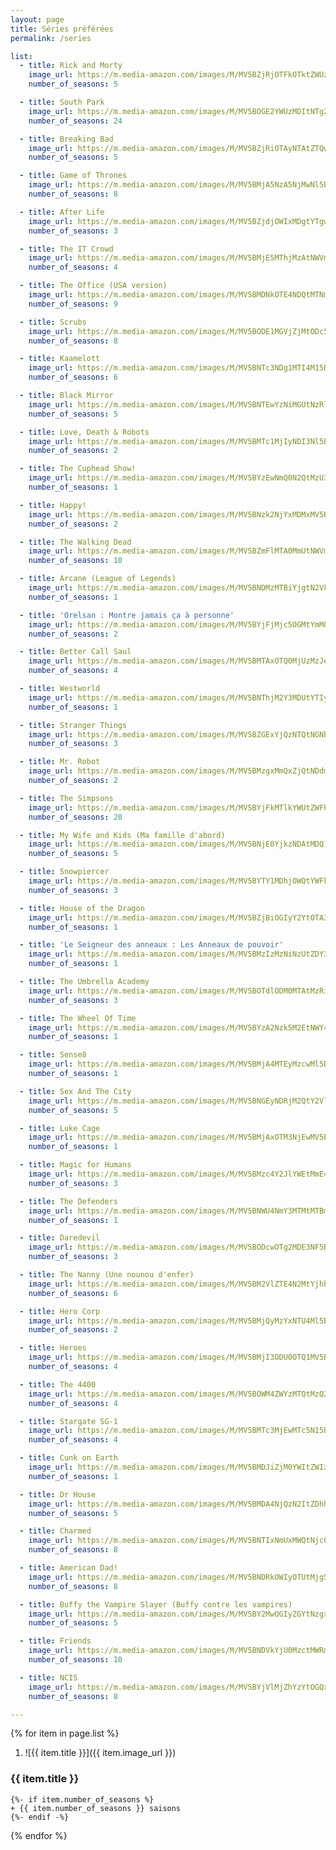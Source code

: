 ```yaml
---
layout: page
title: Séries préférées
permalink: /series

list:
  - title: Rick and Morty
    image_url: https://m.media-amazon.com/images/M/MV5BZjRjOTFkOTktZWUzMi00YzMyLThkMmYtMjEwNmQyNzliYTNmXkEyXkFqcGdeQXVyNzQ1ODk3MTQ@._V1_UX1000_.jpg
    number_of_seasons: 5

  - title: South Park
    image_url: https://m.media-amazon.com/images/M/MV5BOGE2YWUzMDItNTg2Ny00NTUzLTlmZGYtNWMyNzVjMjQ3MThkXkEyXkFqcGdeQXVyNTA4NzY1MzY@._V1_UX1000_.jpg
    number_of_seasons: 24

  - title: Breaking Bad
    image_url: https://m.media-amazon.com/images/M/MV5BZjRiOTAyNTAtZTQwZC00MjZkLTkwMGMtOWFlMjk2NjNmY2JjXkEyXkFqcGdeQXVyMTMzNDExODE5._V1_UX1000_.jpg
    number_of_seasons: 5

  - title: Game of Thrones
    image_url: https://m.media-amazon.com/images/M/MV5BMjA5NzA5NjMwNl5BMl5BanBnXkFtZTgwNjg2OTk2NzM@._V1_UX1000_.jpg
    number_of_seasons: 8

  - title: After Life
    image_url: https://m.media-amazon.com/images/M/MV5BZjdjOWIxMDgtYTgwNS00MjE4LTliZWYtZGI1NDhhZmIyYjM1XkEyXkFqcGdeQXVyMTkxNjUyNQ@@._V1_UX1000_.jpg
    number_of_seasons: 3

  - title: The IT Crowd
    image_url: https://m.media-amazon.com/images/M/MV5BMjE5MThjMzAtNWVmNC00YThkLTlmNzktMTM3Yzk4YTZhMTgwXkEyXkFqcGdeQXVyNTAyODkwOQ@@._V1_UX1000_.jpg
    number_of_seasons: 4

  - title: The Office (USA version)
    image_url: https://m.media-amazon.com/images/M/MV5BMDNkOTE4NDQtMTNmYi00MWE0LWE4ZTktYTc0NzhhNWIzNzJiXkEyXkFqcGdeQXVyMzQ2MDI5NjU@._V1_UX1000_.jpg
    number_of_seasons: 9

  - title: Scrubs
    image_url: https://m.media-amazon.com/images/M/MV5BODE1MGVjZjMtODc5My00ODBjLTg0NWItMDllNTNlM2Y3ZGYyXkEyXkFqcGdeQXVyNTA4NzY1MzY@._V1_UX1000_.jpg
    number_of_seasons: 8

  - title: Kaamelott
    image_url: https://m.media-amazon.com/images/M/MV5BNTc3NDg1MTI4M15BMl5BanBnXkFtZTgwODU1OTIyMTE@._V1_UX1000_.jpg
    number_of_seasons: 6

  - title: Black Mirror
    image_url: https://m.media-amazon.com/images/M/MV5BNTEwYzNiMGUtNzRlYS00MTMzLTliNzgtOGUxZGZiNThlNWYwXkEyXkFqcGdeQXVyMjYwNDA2MDE@._V1_UX1000_.jpg
    number_of_seasons: 5

  - title: Love, Death & Robots
    image_url: https://m.media-amazon.com/images/M/MV5BMTc1MjIyNDI3Nl5BMl5BanBnXkFtZTgwMjQ1OTI0NzM@._V1_UX1000_.jpg
    number_of_seasons: 2

  - title: The Cuphead Show!
    image_url: https://m.media-amazon.com/images/M/MV5BYzEwNmQ0N2QtMzU3OS00N2JkLWE1ZTUtZjRjNjAzMDU5ZGVlXkEyXkFqcGdeQXVyMTA3MTI2ODc5._V1_UX1000_.jpg
    number_of_seasons: 1

  - title: Happy!
    image_url: https://m.media-amazon.com/images/M/MV5BNzk2NjYxMDMxMV5BMl5BanBnXkFtZTgwMzQxODcwNDI@._V1_UX1000_.jpg
    number_of_seasons: 2

  - title: The Walking Dead
    image_url: https://m.media-amazon.com/images/M/MV5BZmFlMTA0MmUtNWVmOC00ZmE1LWFmMDYtZTJhYjJhNGVjYTU5XkEyXkFqcGdeQXVyMTAzMDM4MjM0._V1_UX1000_.jpg
    number_of_seasons: 10

  - title: Arcane (League of Legends)
    image_url: https://m.media-amazon.com/images/M/MV5BNDMzMTBiYjgtN2VkOC00NDY0LThiN2MtMzk4ZTQyYWRkMWU4XkEyXkFqcGdeQXVyODc0OTEyNDU@._V1_UX1000_.jpg
    number_of_seasons: 1

  - title: 'Orelsan : Montre jamais ça à personne'
    image_url: https://m.media-amazon.com/images/M/MV5BYjFjMjc5OGMtYmM0OS00ZTBjLWJiYjMtZDA4YzI2NmQwYjdiXkEyXkFqcGdeQXVyNzg5MzIyOA@@._V1_UX1000_.jpg
    number_of_seasons: 2

  - title: Better Call Saul
    image_url: https://m.media-amazon.com/images/M/MV5BMTAxOTQ0MjUzMzJeQTJeQWpwZ15BbWU4MDY0NTAxNzMx._V1_UX1000_.jpg
    number_of_seasons: 4

  - title: Westworld
    image_url: https://m.media-amazon.com/images/M/MV5BNThjM2Y3MDUtYTIyNC00ZDliLWJlMmItNWY1N2E5NjhmMGM4XkEyXkFqcGdeQXVyNjU2ODM5MjU@._V1_UX1000_.jpg
    number_of_seasons: 1

  - title: Stranger Things
    image_url: https://m.media-amazon.com/images/M/MV5BZGExYjQzNTQtNGNhMi00YmY1LTlhY2MtMTRjODg3MjU4YTAyXkEyXkFqcGdeQXVyMTkxNjUyNQ@@._V1_UX1000_.jpg
    number_of_seasons: 3

  - title: Mr. Robot
    image_url: https://m.media-amazon.com/images/M/MV5BMzgxMmQxZjQtNDdmMC00MjRlLTk1MDEtZDcwNTdmOTg0YzA2XkEyXkFqcGdeQXVyMzQ2MDI5NjU@._V1_UX1000_.jpg
    number_of_seasons: 2

  - title: The Simpsons
    image_url: https://m.media-amazon.com/images/M/MV5BYjFkMTlkYWUtZWFhNy00M2FmLThiOTYtYTRiYjVlZWYxNmJkXkEyXkFqcGdeQXVyNTAyODkwOQ@@._V1_UX1000_.jpg
    number_of_seasons: 20

  - title: My Wife and Kids (Ma famille d'abord)
    image_url: https://m.media-amazon.com/images/M/MV5BNjE0YjkzNDAtMDQ1MC00MmQ5LTgxNDktNmQ0ODU2MGY0Njk1XkEyXkFqcGdeQXVyNjU2NjA5NjM@._V1_UX1000_.jpg
    number_of_seasons: 5

  - title: Snowpiercer
    image_url: https://m.media-amazon.com/images/M/MV5BYTY1MDhjOWQtYWFkNS00ODA1LTg1YTUtZDhmZDE0MDJlMzIwXkEyXkFqcGdeQXVyMTI4MDc0NjU2._V1_UX1000_.jpg
    number_of_seasons: 3

  - title: House of the Dragon
    image_url: https://m.media-amazon.com/images/M/MV5BZjBiOGIyY2YtOTA3OC00YzY1LThkYjktMGRkYTNhNTExY2I2XkEyXkFqcGdeQXVyMTEyMjM2NDc2._V1_UX1000_.jpg
    number_of_seasons: 1

  - title: 'Le Seigneur des anneaux : Les Anneaux de pouvoir'
    image_url: https://m.media-amazon.com/images/M/MV5BMzIzMzNiNzUtZDY3NC00NjY0LWI1MTUtMjU1YmNmOTQ0NWZhXkEyXkFqcGdeQXVyNTI4MzE4MDU@._V1_UX1000_.jpg
    number_of_seasons: 1

  - title: The Umbrella Academy
    image_url: https://m.media-amazon.com/images/M/MV5BOTdlODM0MTAtMzRiZi00MTQxLWE0MGUtNTNjOGZjNjAzN2E0XkEyXkFqcGdeQXVyMTkxNjUyNQ@@._V1_UX1000_.jpg
    number_of_seasons: 3

  - title: The Wheel Of Time
    image_url: https://m.media-amazon.com/images/M/MV5BYzA2Nzk5M2EtNWY4Yi00ZDY4LThkZTgtYjhhNWEyMGY0MjFjXkEyXkFqcGdeQXVyMTkxNjUyNQ@@._V1_UX1000_.jpg
    number_of_seasons: 1

  - title: Sense8
    image_url: https://m.media-amazon.com/images/M/MV5BMjA4MTEyMzcwMl5BMl5BanBnXkFtZTgwMTIwODczNTM@._V1_UX1000_.jpg
    number_of_seasons: 1

  - title: Sex And The City
    image_url: https://m.media-amazon.com/images/M/MV5BNGEyNDRjM2QtY2VlYy00OWRhLWI4N2UtZTM4NDc0MGM0YzBkXkEyXkFqcGdeQXVyNjk1Njg5NTA@._V1_UX1000_.jpg
    number_of_seasons: 5

  - title: Luke Cage
    image_url: https://m.media-amazon.com/images/M/MV5BMjAxOTM3NjEwMV5BMl5BanBnXkFtZTgwNTkyOTY4NTM@._V1_UX1000_.jpg
    number_of_seasons: 1

  - title: Magic for Humans
    image_url: https://m.media-amazon.com/images/M/MV5BMzc4Y2JlYWEtMmE4MS00Yjk5LThjYjYtNDRiN2FlMTAwOWFmXkEyXkFqcGdeQXVyMTMxODk2OTU@._V1_UX1000_.jpg
    number_of_seasons: 3

  - title: The Defenders
    image_url: https://m.media-amazon.com/images/M/MV5BNWU4NmY3MTMtMTBmMi00NjFjLTkwMmItYWZhZWUwNDg5M2ExXkEyXkFqcGdeQXVyNDUyOTg3Njg@._V1_UX1000_.jpg
    number_of_seasons: 1

  - title: Daredevil
    image_url: https://m.media-amazon.com/images/M/MV5BODcwOTg2MDE3NF5BMl5BanBnXkFtZTgwNTUyNTY1NjM@._V1_UX1000_.jpg
    number_of_seasons: 3

  - title: The Nanny (Une nounou d'enfer)
    image_url: https://m.media-amazon.com/images/M/MV5BM2VlZTE4N2MtYjhhYy00ZWY2LThkMWYtMWFhMGQ1YTA5NTgwXkEyXkFqcGdeQXVyODQwNjgyMw@@._V1_UX1000_.jpg
    number_of_seasons: 6

  - title: Hero Corp
    image_url: https://m.media-amazon.com/images/M/MV5BMjQyMzYxNTU4Ml5BMl5BanBnXkFtZTgwNjk5Nzc0NDE@._V1_UX1000_.jpg
    number_of_seasons: 2

  - title: Heroes
    image_url: https://m.media-amazon.com/images/M/MV5BMjI3ODU0OTQ1MV5BMl5BanBnXkFtZTgwNzI0MTQ2MzE@._V1_UX1000_.jpg
    number_of_seasons: 4

  - title: The 4400
    image_url: https://m.media-amazon.com/images/M/MV5BOWM4ZWYzMTQtMzQ2ZS00ZDQzLWFhNDItZDEyNjhmYjdmNjNjXkEyXkFqcGdeQXVyNTA4NzY1MzY@._V1_UX1000_.jpg
    number_of_seasons: 4

  - title: Stargate SG-1
    image_url: https://m.media-amazon.com/images/M/MV5BMTc3MjEwMTc5N15BMl5BanBnXkFtZTcwNzQ2NjQ4NA@@._V1_UX1000_.jpg
    number_of_seasons: 4

  - title: Cunk on Earth
    image_url: https://m.media-amazon.com/images/M/MV5BMDJiZjM0YWItZWIzMi00MDFhLTg4YjgtYmFkOTUzODlmMzhmXkEyXkFqcGdeQXVyNjI2OTgxNzY@._V1_UX1000_.jpg
    number_of_seasons: 1

  - title: Dr House
    image_url: https://m.media-amazon.com/images/M/MV5BMDA4NjQzN2ItZDhhNC00ZjVlLWFjNTgtMTEyNDQyOGNjMDE1XkEyXkFqcGdeQXVyNTA4NzY1MzY@._V1_UX1000_.jpg
    number_of_seasons: 5

  - title: Charmed
    image_url: https://m.media-amazon.com/images/M/MV5BNTIxNmUxMWQtNjc0Yy00NjM2LWFjMTMtNjA2MmEzOTFiMWRmXkEyXkFqcGdeQXVyNzA5NjUyNjM@._V1_UX1000_.jpg
    number_of_seasons: 8

  - title: American Dad!
    image_url: https://m.media-amazon.com/images/M/MV5BNDRkOWIyOTUtMjg5YS00OTJjLTgwNGYtMjgxMTA0NWQ2NGI3L2ltYWdlXkEyXkFqcGdeQXVyNTAyODkwOQ@@._V1_UX1000_.jpg
    number_of_seasons: 8

  - title: Buffy the Vampire Slayer (Buffy contre les vampires)
    image_url: https://m.media-amazon.com/images/M/MV5BY2MwOGIyZGYtNzgxZC00N2Q5LTllYjItM2U4MTkwMDBjYzUyXkEyXkFqcGdeQXVyNzA5NjUyNjM@._V1_UX1000_.jpg
    number_of_seasons: 5

  - title: Friends
    image_url: https://m.media-amazon.com/images/M/MV5BNDVkYjU0MzctMWRmZi00NTkxLTgwZWEtOWVhYjZlYjllYmU4XkEyXkFqcGdeQXVyNTA4NzY1MzY@._V1_UX1000_.jpg
    number_of_seasons: 10

  - title: NCIS
    image_url: https://m.media-amazon.com/images/M/MV5BYjVlMjZhYzYtOGQxNC00OTQxLTk2NzEtMWFmMmNhODA4YjYzXkEyXkFqcGdeQXVyNjQ3MDgwNjY@._V1_UX1000_.jpg
    number_of_seasons: 8

---
```


{% for item in page.list %}
1. ![{{ item.title }}]({{ item.image_url }})
### {{ item.title }}
    {%- if item.number_of_seasons %}
    + {{ item.number_of_seasons }} saisons
    {%- endif -%}
{% endfor %}
